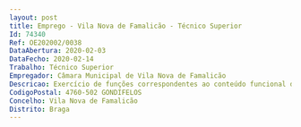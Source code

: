 ```yaml
--- 
layout: post
title: Emprego - Vila Nova de Famalicão - Técnico Superior
Id: 74340
Ref: OE202002/0038
DataAbertura: 2020-02-03
DataFecho: 2020-02-14
Trabalho: Técnico Superior
Empregador: Câmara Municipal de Vila Nova de Famalicão
Descricao: Exercício de funções correspondentes ao conteúdo funcional da carreira e categoria de técnico superior, desenvolvendo funções de estudo, conceção e adaptação de processos técnico científicos, de âmbito especializado, nomeadamente nas áreas técnicas de luz cénica, som e maquinaria de cena  Conservação e restauro dos respetivos equipamentos, bem como a sua articulação com a caixa negra do teatro  Limpeza de material técnico e respetiva acomodação nos sítios próprios  Trabalho com as varas contra pesadas e elétricas  Apoio à direção de cena  Organização e tratamento de imagens fotográficas, vídeos e filmes  Alinhamentos e projeção de filmes.
CodigoPostal: 4760-502 GONDIFELOS
Concelho: Vila Nova de Famalicão
Distrito: Braga
--- 
```

